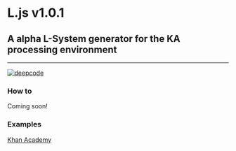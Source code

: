 # L.js v1.0.1
## A alpha L-System generator for the KA processing environment
---
[![deepcode](https://www.deepcode.ai/api/gh/badge?key=eyJhbGciOiJIUzI1NiIsInR5cCI6IkpXVCJ9.eyJwbGF0Zm9ybTEiOiJnaCIsIm93bmVyMSI6InByb2dyYW1taW5ncGFyYWRveCIsInJlcG8xIjoiTC5qcyIsImluY2x1ZGVMaW50IjpmYWxzZSwiYXV0aG9ySWQiOjI0OTg3LCJpYXQiOjE2MTI4MTcxNDN9.kXYk2amcQyZCER5QOb7NEAqkibvMQLqIsKzdQTlt7mw)](https://www.deepcode.ai/app/gh/programmingparadox/L.js/_/dashboard?utm_content=gh%2Fprogrammingparadox%2FL.js)

### How to
Coming soon!

### Examples
[Khan Academy](https://www.khanacademy.org/computer-programming/L/6618703010938880)
